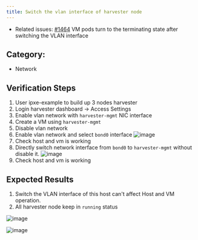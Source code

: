 ```yaml
---
title: Switch the vlan interface of harvester node
---
```


* Related issues: [#1464](https://github.com/harvester/harvester/issues/1464) VM pods turn to the terminating state after switching the VLAN interface

## Category: 
* Network

## Verification Steps
1. User ipxe-example to build up 3 nodes harvester 
1. Login harvester dashboard -> Access Settings 
1. Enable vlan network with `harvester-mgmt` NIC interface
1. Create a VM using `harvester-mgmt`
1. Disable vlan network
1. Enable vlan network and select `bond0` interface
![image](https://user-images.githubusercontent.com/29251855/144204800-ed20ab79-0c18-4a70-b258-2468d62e072d.png)
1. Check host and vm is working 
1. Directly switch network interface from `bond0` to `harvester-mgmt` without disable it.
![image](https://user-images.githubusercontent.com/29251855/144206080-cbba3e29-b125-422a-b629-9a412a218feb.png)
1. Check host and vm is working 

## Expected Results
1. Switch the VLAN interface of this host can't affect Host and VM operation. 
1. All harvester node keep in `running` status 

![image](https://user-images.githubusercontent.com/29251855/144206164-092272aa-0488-40f4-bb3d-4a1aea5fdb5d.png)

![image](https://user-images.githubusercontent.com/29251855/144207427-79056433-94d6-4d2f-9680-5a55a9d80efe.png)

